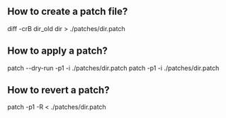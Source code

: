 How to create a patch file?
---------------------------

diff -crB dir_old dir > ./patches/dir.patch

How to apply a patch?
---------------------

patch --dry-run -p1 -i ./patches/dir.patch
patch -p1 -i ./patches/dir.patch

How to revert a patch?
----------------------

patch -p1 -R < ./patches/dir.patch
